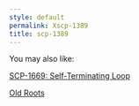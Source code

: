 ```yaml
---
style: default
permalink: Xscp-1389
title: scp-1389
---
```

You may also like:

[SCP-1669: Self-Terminating Loop](http://scp-wiki.net/scp-1669)

[Old Roots](http://scp-wiki.net/old-roots)
